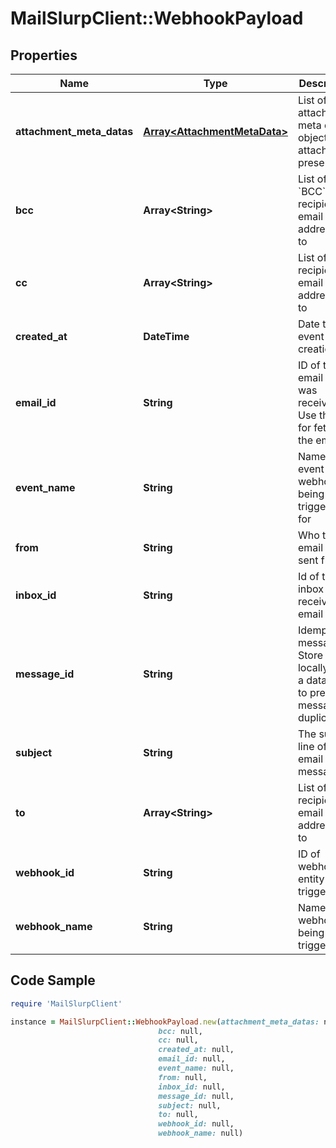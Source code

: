 # MailSlurpClient::WebhookPayload

## Properties

Name | Type | Description | Notes
------------ | ------------- | ------------- | -------------
**attachment_meta_datas** | [**Array&lt;AttachmentMetaData&gt;**](AttachmentMetaData) | List of attachment meta data objects if attachments present | [optional] 
**bcc** | **Array&lt;String&gt;** | List of &#x60;BCC&#x60; recipients email was addressed to | [optional] 
**cc** | **Array&lt;String&gt;** | List of &#x60;CC&#x60; recipients email was addressed to | [optional] 
**created_at** | **DateTime** | Date time of event creation | [optional] 
**email_id** | **String** | ID of the email that was received. Use this ID for fetching the email | [optional] 
**event_name** | **String** | Name of the event type webhook is being triggered for | [optional] 
**from** | **String** | Who the email was sent from | [optional] 
**inbox_id** | **String** | Id of the inbox that receive an email | [optional] 
**message_id** | **String** | Idempotent message ID. Store this ID locally or in a database to prevent message duplication. | [optional] 
**subject** | **String** | The subject line of the email message | [optional] 
**to** | **Array&lt;String&gt;** | List of &#x60;To&#x60; recipients email was addressed to | [optional] 
**webhook_id** | **String** | ID of webhook entity being triggered | [optional] 
**webhook_name** | **String** | Name of the webhook being triggered | [optional] 

## Code Sample

```ruby
require 'MailSlurpClient'

instance = MailSlurpClient::WebhookPayload.new(attachment_meta_datas: null,
                                 bcc: null,
                                 cc: null,
                                 created_at: null,
                                 email_id: null,
                                 event_name: null,
                                 from: null,
                                 inbox_id: null,
                                 message_id: null,
                                 subject: null,
                                 to: null,
                                 webhook_id: null,
                                 webhook_name: null)
```


